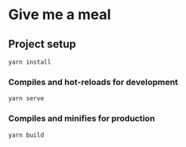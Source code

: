 # Give me a meal

## Project setup
```
yarn install
```

### Compiles and hot-reloads for development
```
yarn serve
```

### Compiles and minifies for production
```
yarn build
```

